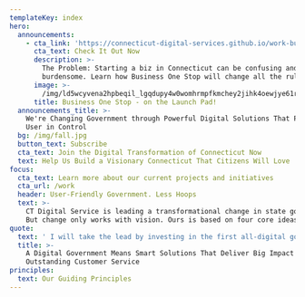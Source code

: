 ```yaml
---
templateKey: index
hero:
  announcements:
    - cta_link: 'https://connecticut-digital-services.github.io/work-business-one-stop/'
      cta_text: Check It Out Now
      description: >-
        The Problem: Starting a biz in Connecticut can be confusing and
        burdensome. Learn how Business One Stop will change all the rules.
      image: >-
        /img/ld5wcyvena2hpbeqil_lgqdupy4w0womhrmpfkmchey2jihk4oewjye61rdinm9w9h-o8ef0dvaydikxjfaouiemq6zfsygfxrsf-vxqoonighdjxyznkbedxwpgka9qq9jpxen1mbweb_vfda.jpeg
      title: Business One Stop - on the Launch Pad!
  announcements_title: >-
    We're Changing Government through Powerful Digital Solutions That Put the
    User in Control
  bg: /img/fall.jpg
  button_text: Subscribe
  cta_text: Join the Digital Transformation of Connecticut Now
  text: Help Us Build a Visionary Connecticut That Citizens Will Love
focus:
  cta_text: Learn more about our current projects and initiatives
  cta_url: /work
  header: User-Friendly Government. Less Hoops
  text: >-
    CT Digital Service is leading a transformational change in state government.
    But change only works with vision. Ours is based on four core ideas: 
quote:
  text: ' I will take the lead by investing in the first all-digital government, and reverse engineer every transaction from the taxpayer’s shoes. The entry point to Connecticut will be through its digital front door, a one-stop-shop for everything current and prospective citizens need from their government. We will be online, not in line. It won’t be done overnight, but let’s start today.'
  title: >-
    A Digital Government Means Smart Solutions That Deliver Big Impact and
    Outstanding Customer Service
principles:
  text: Our Guiding Principles
---
```


